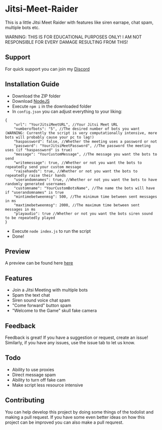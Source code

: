 # Jitsi-Meet-Raider
This is a little Jitsi Meet Raider with features like siren earrape, chat spam, multiple bots etc.

WARNING: THIS IS FOR EDUCATIONAL PURPOSES ONLY! I AM NOT RESPONSIBLE FOR EVERY DAMAGE RESULTING FROM THIS!

## Support
For quick support you can join my [Discord](https://discord.gg/QQaWvMkFbs)

## Installation Guide
- Download the ZIP folder
- Download [NodeJS](https://nodejs.org/en/download/)
- Execute `npm i` in the downloaded folder
- In `config.json` you can adjust everything to your liking:
```
{
    "url": "YourJitsiMeetURL", //Your Jitsi Meet URL
    "numberofbots": "5", //The desired number of bots you want (WARNING: Currently the script is very computationally intensive, more bots will probably cause your pc to lag!)
    "haspassword": false, //Whether the meeting uses a password or not
    "password": "YourJitsiMeetPassword", //The password the meeting uses (if "haspassword" is true)
    "message": "YourCustomMessage", //The message you want the bots to send
    "writemessage": true, //Whether or not you want the bots to repeatedly send your custom message
    "raisehands": true, //Whether or not you want the bots to repeatedly raise their hands
    "userandomnames": true, //Whether or not you want the bots to have randomly generated usernames
    "customname": "YourCustomBotsName", //The name the bots will have if "userandomnames" is true
    "mintimebetweenmsg": 500, //The minimum time between sent messages in ms
    "maxtimebetweenmsg": 2000, //The maximum time between sent messages in ms
    "playaudio": true //Whether or not you want the bots siren sound to be repeatedly played
}
```
- Execute `node index.js` to run the script
- Done!

## Preview
A preview can be found here [here](http://youtube.com)


## Features
- Join a Jitsi Meeting with multiple bots
- Spam the text chat
- Siren sound voice chat spam
- "Come forward" button spam
- "Welcome to the Game" skull fake camera

## Feedback
Feedback is great! If you have a suggestion or request, create an issue! Similarly, if you have any issues, use the issue tab to let us know.

## Todo
- Ability to use proxies
- Direct message spam
- Ability to turn off fake cam
- Make script less resource intensive

## Contributing
You can help develop this project by doing some things of the todolist and making a pull request. If you have some even better ideas on how this project can be improved you can also make a pull requrest.

